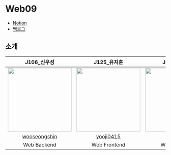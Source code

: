 # Web09

- [Notion](https://substantial-flannel-f97.notion.site/A1O3-4c407ab1b1324d67bd43932c7e22c1bd)
- [백로그](https://docs.google.com/spreadsheets/d/18T5d3AXnZZ9pLfLomCuswxMANmP2dX0Ufoje-Nk6ERM/edit#gid=0)

## 소개

|                         J106\_신우성                         |                       J125\_유지훈                        |                      J169\_임채윤                       |                      J217\_허준영                       |
| :----------------------------------------------------------: | :-------------------------------------------------------: | :-----------------------------------------------------: | :-----------------------------------------------------: |
| <img src="https://github.com/wooseongshin.png" width="200"/> | <img src="https://github.com/yooji0415.png" width="200"/> | <img src="https://github.com/dla0510.png" width="200"/> | <img src="https://github.com/hjy0951.png" width="200"/> |
|       [wooseongshin](https://github.com/wooseongshin)        |         [yooji0415](https://github.com/yooji0415)         |          [dla0510](https://github.com/dla0510)          |          [hjy0951](https://github.com/hjy0951)          |
|                         Web Backend                          |                       Web Frontend                        |                       Web Backend                       |                      Web Frontend                       |
